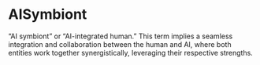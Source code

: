 # AISymbiont
“AI symbiont” or “AI-integrated human.” This term implies a seamless integration and collaboration between the human and AI, where both entities work together synergistically, leveraging their respective strengths. 
